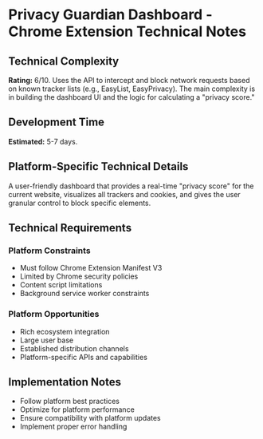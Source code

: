 # Privacy Guardian Dashboard - Chrome Extension Technical Notes

## Technical Complexity
**Rating:** 6/10. Uses the API to intercept and block network requests based on known tracker lists (e.g., EasyList, EasyPrivacy). The main complexity is in building the dashboard UI and the logic for calculating a "privacy score."

## Development Time
**Estimated:** 5-7 days.

## Platform-Specific Technical Details
A user-friendly dashboard that provides a real-time "privacy score" for the current website, visualizes all trackers and cookies, and gives the user granular control to block specific elements.

## Technical Requirements

### Platform Constraints
- Must follow Chrome Extension Manifest V3
- Limited by Chrome security policies
- Content script limitations
- Background service worker constraints

### Platform Opportunities
- Rich ecosystem integration
- Large user base
- Established distribution channels
- Platform-specific APIs and capabilities

## Implementation Notes
- Follow platform best practices
- Optimize for platform performance
- Ensure compatibility with platform updates
- Implement proper error handling
